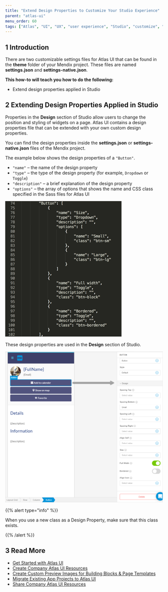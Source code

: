 ```yaml
---
title: "Extend Design Properties to Customize Your Studio Experience"
parent: "atlas-ui"
menu_order: 60
tags: ["Atlas", "UI", "UX", "user experience", "Studio", "customize", "custom"]
---
```


## 1 Introduction

There are two customizable settings files for Atlas UI that can be found in the **theme** folder of your Mendix project. These files are named **settings.json** and **settings-native.json**.

**This how-to will teach you how to do the following:**

* Extend design properties applied in Studio

## 2 Extending Design Properties Applied in Studio

Properties in the **Design** section of Studio allow users to change the position and styling of widgets on a page. Atlas UI contains a design properties file that can be extended with your own custom design properties.

You can find the design properties inside the **settings.json** or **settings-native.json** files of the Mendix project.

The example below shows the design properties of a `"Button"`. 

* `"name"` – the name of the design property
* `"type"` – the type of the design property (for example, `Dropdown` or `Toggle`)
* `"description"` – a brief explanation of the design property
* `"options"` – the array of options that shows the name and CSS class specified in the Sass files for Atlas UI

![](attachments/howto/extend_settings.png)

These design properties are used in the **Design** section of Studio.

![Design Properties in Studio](attachments/extend-design-properties-to-customize/button-design-properties.png)

{{% alert type="info" %}}

When you use a new class as a Design Property, make sure that this class exists.

{{% /alert %}}

## 3 Read More

* [Get Started with Atlas UI](get-started-with-atlasui)
* [Create Company Atlas UI Resources](create-company-atlas-ui-resources)
* [Create Custom Preview Images for Building Blocks & Page Templates](create-custom-preview-images-for-building-blocks-and-page-templates)
* [Migrate Existing App Projects to Atlas UI](migrate-existing-projects-to-atlasui)
* [Share Company Atlas UI Resources](share-company-atlas-ui-resources)
